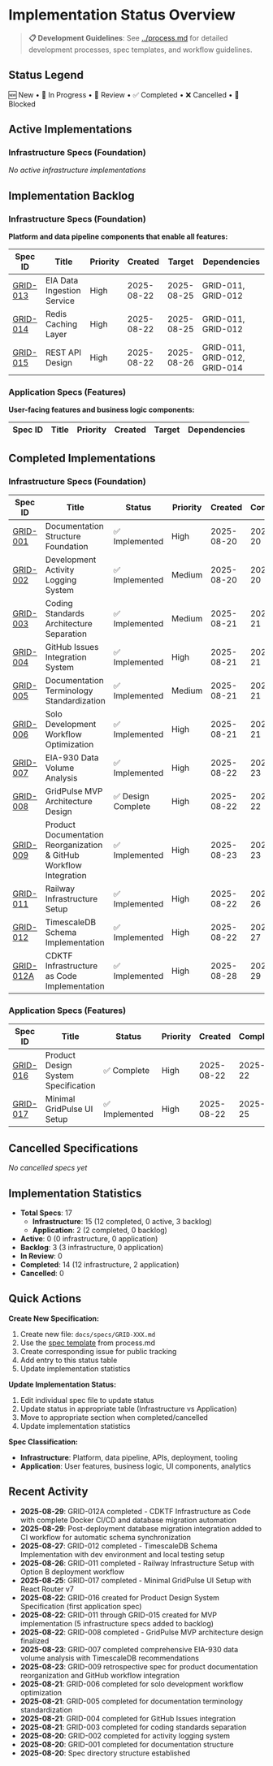 # Implementation Status Overview

> **📋 Development Guidelines**: See [../process.md](../process.md) for detailed development processes, spec templates, and workflow guidelines.

## Status Legend
🆕 New • 🔄 In Progress • 👀 Review • ✅ Completed • ❌ Cancelled • 🔴 Blocked

## Active Implementations

### Infrastructure Specs (Foundation)
*No active infrastructure implementations*

## Implementation Backlog

### Infrastructure Specs (Foundation)
**Platform and data pipeline components that enable all features:**

| Spec ID | Title | Priority | Created | Target | Dependencies |
|---------|-------|----------|---------|--------|--------------|
| [GRID-013](./GRID-013.md) | EIA Data Ingestion Service | High | 2025-08-22 | 2025-08-25 | GRID-011, GRID-012 |
| [GRID-014](./GRID-014.md) | Redis Caching Layer | High | 2025-08-22 | 2025-08-25 | GRID-011, GRID-012 |
| [GRID-015](./GRID-015.md) | REST API Design | High | 2025-08-22 | 2025-08-26 | GRID-011, GRID-012, GRID-014 |
### Application Specs (Features)
**User-facing features and business logic components:**

| Spec ID | Title | Priority | Created | Target | Dependencies |
|---------|-------|----------|---------|--------|--------------|


## Completed Implementations

### Infrastructure Specs (Foundation)
| Spec ID | Title | Status | Priority | Created | Completed |
|---------|-------|--------|----------|---------|-----------|
| [GRID-001](./GRID-001.md) | Documentation Structure Foundation | ✅ Implemented | High | 2025-08-20 | 2025-08-20 |
| [GRID-002](./GRID-002.md) | Development Activity Logging System | ✅ Implemented | Medium | 2025-08-20 | 2025-08-20 |
| [GRID-003](./GRID-003.md) | Coding Standards Architecture Separation | ✅ Implemented | Medium | 2025-08-21 | 2025-08-21 |
| [GRID-004](./GRID-004.md) | GitHub Issues Integration System | ✅ Implemented | High | 2025-08-21 | 2025-08-21 |
| [GRID-005](./GRID-005.md) | Documentation Terminology Standardization | ✅ Implemented | Medium | 2025-08-21 | 2025-08-21 |
| [GRID-006](./GRID-006.md) | Solo Development Workflow Optimization | ✅ Implemented | High | 2025-08-21 | 2025-08-21 |
| [GRID-007](./GRID-007.md) | EIA-930 Data Volume Analysis | ✅ Implemented | High | 2025-08-22 | 2025-08-23 |
| [GRID-008](./GRID-008.md) | GridPulse MVP Architecture Design | ✅ Design Complete | High | 2025-08-22 | 2025-08-22 |
| [GRID-009](./GRID-009.md) | Product Documentation Reorganization & GitHub Workflow Integration | ✅ Implemented | High | 2025-08-23 | 2025-08-23 |
| [GRID-011](./GRID-011.md) | Railway Infrastructure Setup | ✅ Implemented | High | 2025-08-22 | 2025-08-26 |
| [GRID-012](./GRID-012.md) | TimescaleDB Schema Implementation | ✅ Implemented | High | 2025-08-22 | 2025-08-27 |
| [GRID-012A](./GRID-012A.md) | CDKTF Infrastructure as Code Implementation | ✅ Implemented | High | 2025-08-28 | 2025-08-29 |

### Application Specs (Features)
| Spec ID | Title | Status | Priority | Created | Completed |
|---------|-------|--------|----------|---------|-----------|
| [GRID-016](./GRID-016.md) | Product Design System Specification | ✅ Complete | High | 2025-08-22 | 2025-08-22 |
| [GRID-017](./GRID-017.md) | Minimal GridPulse UI Setup | ✅ Implemented | High | 2025-08-22 | 2025-08-25 |

## Cancelled Specifications
*No cancelled specs yet*

## Implementation Statistics
- **Total Specs**: 17
  - **Infrastructure**: 15 (12 completed, 0 active, 3 backlog)
  - **Application**: 2 (2 completed, 0 backlog)
- **Active**: 0 (0 infrastructure, 0 application)
- **Backlog**: 3 (3 infrastructure, 0 application)
- **In Review**: 0
- **Completed**: 14 (12 infrastructure, 2 application)
- **Cancelled**: 0

## Quick Actions

**Create New Specification:**
1. Create new file: `docs/specs/GRID-XXX.md`
2. Use the [spec template](../process.md#spec-template) from process.md
3. Create corresponding issue for public tracking
4. Add entry to this status table
5. Update implementation statistics

**Update Implementation Status:**
1. Edit individual spec file to update status
2. Update status in appropriate table (Infrastructure vs Application)
3. Move to appropriate section when completed/cancelled
4. Update implementation statistics

**Spec Classification:**
- **Infrastructure**: Platform, data pipeline, APIs, deployment, tooling
- **Application**: User features, business logic, UI components, analytics

## Recent Activity
- **2025-08-29**: GRID-012A completed - CDKTF Infrastructure as Code with complete Docker CI/CD and database migration automation
- **2025-08-29**: Post-deployment database migration integration added to CI workflow for automatic schema synchronization
- **2025-08-27**: GRID-012 completed - TimescaleDB Schema Implementation with dev environment and local testing setup
- **2025-08-26**: GRID-011 completed - Railway Infrastructure Setup with Option B deployment workflow
- **2025-08-25**: GRID-017 completed - Minimal GridPulse UI Setup with React Router v7
- **2025-08-22**: GRID-016 created for Product Design System Specification (first application spec)
- **2025-08-22**: GRID-011 through GRID-015 created for MVP implementation (5 infrastructure specs added to backlog)
- **2025-08-22**: GRID-008 completed - GridPulse MVP architecture design finalized
- **2025-08-23**: GRID-007 completed comprehensive EIA-930 data volume analysis with TimescaleDB recommendations
- **2025-08-23**: GRID-009 retrospective spec for product documentation reorganization and GitHub workflow integration
- **2025-08-21**: GRID-006 completed for solo development workflow optimization
- **2025-08-21**: GRID-005 completed for documentation terminology standardization
- **2025-08-21**: GRID-004 completed for GitHub Issues integration
- **2025-08-21**: GRID-003 completed for coding standards separation
- **2025-08-20**: GRID-002 completed for activity logging system
- **2025-08-20**: GRID-001 completed for documentation structure
- **2025-08-20**: Spec directory structure established
